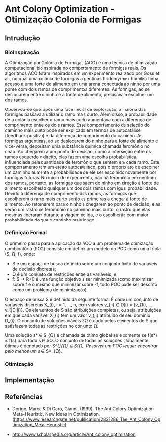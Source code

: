 # Ant Colony Optimization - Otimização Colonia de Formigas

## Intrudução

### BioInspiração

A Otimização por Colônia de Formigas (ACO) é uma técnica de otimização computacional bioinspirada no comportamento de formigas reais. Os algoritmos ACO foram inspirados em um experimento realizado por Goss et al., no qual uma colônia de formigas argentinas (Iridomyrmex humilis) tinha acesso a uma fonte de alimento em uma arena conectada ao ninho por uma ponte com dois ramos de comprimentos diferentes. As formigas, ao se deslocarem entre o ninho e a fonte de alimento, precisavam escolher um dos ramos.

Observou-se que, após uma fase inicial de exploração, a maioria das formigas passava a utilizar o ramo mais curto. Além disso, a probabilidade de a colônia escolher o ramo mais curto aumentava com a diferença de comprimento entre os dois ramos. Esse comportamento de seleção do caminho mais curto pode ser explicado em termos de autocatálise (feedback positivo) e da diferença de comprimento do caminho.
As formigas argentinas, ao se deslocarem do ninho para a fonte de alimento e vice-versa, depositam uma substância química chamada feromônio no chão. Ao chegarem a um ponto de decisão, como a interseção entre os ramos esquerdo e direito, elas fazem uma escolha probabilística, influenciada pela quantidade de feromônio que sentem em cada ramo. Este comportamento tem um efeito autocatalítico, pois o próprio ato de escolher um caminho aumenta a probabilidade de ele ser escolhido novamente por formigas futuras. No início do experimento, não há feromônio em nenhum dos ramos, portanto, as formigas que saem do ninho em direção à fonte de alimento escolherão qualquer um dos dois ramos com igual probabilidade. Devido à diferença de comprimento dos ramos, as formigas que escolherem o ramo mais curto serão as primeiras a chegar à fonte de alimento. Ao retornarem para o ninho e chegarem ao ponto de decisão, elas verão um rastro de feromônio no caminho mais curto, o rastro que elas mesmas liberaram durante a viagem de ida, e o escolherão com maior probabilidade do que o caminho mais longo.

### Definição Formal

O primeiro passo para a aplicação da ACO a um problema de otimização combinatória (POC) consiste em definir um modelo do POC como uma tripla (S, Ω, f), onde:

* S é um espaço de busca definido sobre um conjunto finito de variáveis de decisão discretas;
* Ω é um conjunto de restrições entre as variáveis; e
* f: S → R+0 é uma função objetivo a ser minimizada (como maximizar sobre f é o mesmo que minimizar sobre -f, todo POC pode ser descrito como um problema de minimização).

O espaço de busca S é definido da seguinte forma. É dado um conjunto de variáveis discretas X_{i}, i = 1, ..., n, com valores v_{ji} ∈ D{i} = {v_{1i}, ..., v_{|Di|i}}. Os elementos de S são atribuições completas, ou seja, atribuições em que cada variável X_{i} tem um valor v_{ji} atribuído de seu domínio D_{i}. O conjunto de soluções viáveis SΩ é dado pelos elementos de S que satisfazem todas as restrições no conjunto Ω.

Uma solução s* ∈ S_{Ω} é chamada de ótimo global se e somente se f(s*) ≤ f(s) para todo s ∈ SΩ. O conjunto de todas as soluções globalmente ótimas é denotado por S^{*}_{Ω} ⊆ S_{Ω}. Resolver um POC requer encontrar pelo menos um s* ∈ S*_{Ω}.


### Otimização

## Implementação

## Referências

- Dorigo, Marco & Di Caro, Gianni. (1999). The Ant Colony Optimization Meta-Heuristic. New Ideas in Optimization. (https://www.researchgate.net/publication/2831286_The_Ant_Colony_Optimization_Meta-Heuristic)

- http://www.scholarpedia.org/article/Ant_colony_optimization